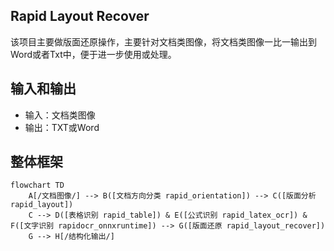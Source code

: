 ## Rapid Layout Recover

该项目主要做版面还原操作，主要针对文档类图像，将文档类图像一比一输出到Word或者Txt中，便于进一步使用或处理。

## 输入和输出

- 输入：文档类图像
- 输出：TXT或Word

## 整体框架

```mermaid
flowchart TD
    A[/文档图像/] --> B([文档方向分类 rapid_orientation]) --> C([版面分析 rapid_layout])
    C --> D([表格识别 rapid_table]) & E([公式识别 rapid_latex_ocr]) & F([文字识别 rapidocr_onnxruntime]) --> G([版面还原 rapid_layout_recover])
    G --> H[/结构化输出/]
```
